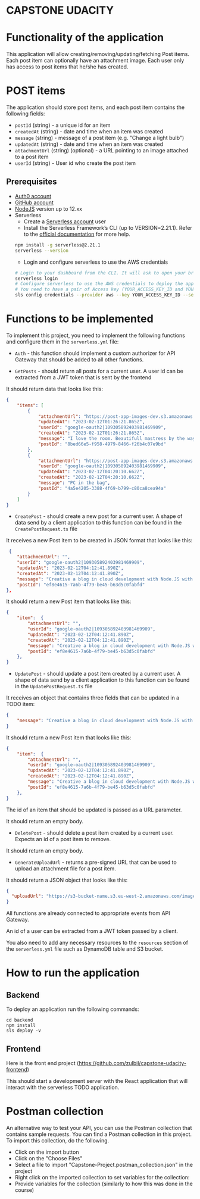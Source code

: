 # CAPSTONE UDACITY

# Functionality of the application

This application will allow creating/removing/updating/fetching Post items. Each post item can optionally have an attachment image. Each user only has access to post items that he/she has created.

# POST items

The application should store post items, and each post item contains the following fields:

* `postId` (string) - a unique id for an item
* `createdAt` (string) - date and time when an item was created
* `message` (string) - message of a post item (e.g. "Change a light bulb")
* `updatedAt` (string) - date and time when an item was created
* `attachmentUrl` (string) (optional) - a URL pointing to an image attached to a post item
* `userId` (string) - User id who create the post item

## Prerequisites

* <a href="https://manage.auth0.com/" target="_blank">Auth0 account</a>
* <a href="https://github.com" target="_blank">GitHub account</a>
* <a href="https://nodejs.org/en/download/package-manager/" target="_blank">NodeJS</a> version up to 12.xx 
* Serverless 
   * Create a <a href="https://dashboard.serverless.com/" target="_blank">Serverless account</a> user
   * Install the Serverless Framework’s CLI  (up to VERSION=2.21.1). Refer to the <a href="https://www.serverless.com/framework/docs/getting-started/" target="_blank">official documentation</a> for more help.
   ```bash
   npm install -g serverless@2.21.1
   serverless --version
   ```
   * Login and configure serverless to use the AWS credentials 
   ```bash
   # Login to your dashboard from the CLI. It will ask to open your browser and finish the process.
   serverless login
   # Configure serverless to use the AWS credentials to deploy the application
   # You need to have a pair of Access key (YOUR_ACCESS_KEY_ID and YOUR_SECRET_KEY) of an IAM user with Admin access permissions
   sls config credentials --provider aws --key YOUR_ACCESS_KEY_ID --secret YOUR_SECRET_KEY --profile serverless
   ```
   
# Functions to be implemented

To implement this project, you need to implement the following functions and configure them in the `serverless.yml` file:

* `Auth` - this function should implement a custom authorizer for API Gateway that should be added to all other functions.

* `GetPosts` - should return all posts for a current user. A user id can be extracted from a JWT token that is sent by the frontend

It should return data that looks like this:

```json
{
    "items": [
        {
            "attachmentUrl": "https://post-app-images-dev.s3.amazonaws.com/8bed66e5-f958-4979-8466-f26b4c07e9bd",
            "updatedAt": "2023-02-12T01:26:21.865Z",
            "userId": "google-oauth2|109305892403981469909",
            "createdAt": "2023-02-12T01:26:21.865Z",
            "message": "I love the room. Beautifull mastress by the way. plus jgjkbjkh ",
            "postId": "8bed66e5-f958-4979-8466-f26b4c07e9bd"
        },
        {
            "attachmentUrl": "https://post-app-images-dev.s3.amazonaws.com/4a5e4205-3388-4f69-b799-c80ca8cea94a",
            "userId": "google-oauth2|109305892403981469909",
            "updatedAt": "2023-02-12T04:20:10.662Z",
            "createdAt": "2023-02-12T04:20:10.662Z",
            "message": "PC in the bag",
            "postId": "4a5e4205-3388-4f69-b799-c80ca8cea94a"
        }
    ]
}
```

* `CreatePost` - should create a new post for a current user. A shape of data send by a client application to this function can be found in the `CreatePostRequest.ts` file

It receives a new Post item to be created in JSON format that looks like this:

```json
 {
    "attachmentUrl": "",
    "userId": "google-oauth2|109305892403981469909",
    "updatedAt": "2023-02-12T04:12:41.890Z",
    "createdAt": "2023-02-12T04:12:41.890Z",
    "message": "Creative a blog in cloud development with Node.JS with chatGTP",
    "postId": "ef8e4615-7a6b-4f79-be45-b63d5c0fabfd"
},
```

It should return a new Post item that looks like this:

```json
{
    "item":  {
        "attachmentUrl": "",
        "userId": "google-oauth2|109305892403981469909",
        "updatedAt": "2023-02-12T04:12:41.890Z",
        "createdAt": "2023-02-12T04:12:41.890Z",
        "message": "Creative a blog in cloud development with Node.JS with chatGTP",
        "postId": "ef8e4615-7a6b-4f79-be45-b63d5c0fabfd"
    },
}
```

* `UpdatePost` - should update a post item created by a current user. A shape of data send by a client application to this function can be found in the `UpdatePostRequest.ts` file

It receives an object that contains three fields that can be updated in a TODO item:

```json
{
    "message": "Creative a blog in cloud development with Node.JS with chatGTP 1.35"
}
```

It should return a new Post item that looks like this:

```json
{
    "item":  {
        "attachmentUrl": "",
        "userId": "google-oauth2|109305892403981469909",
        "updatedAt": "2023-02-12T04:12:41.890Z",
        "createdAt": "2023-02-12T04:12:41.890Z",
        "message": "Creative a blog in cloud development with Node.JS with chatGTP 1.35",
        "postId": "ef8e4615-7a6b-4f79-be45-b63d5c0fabfd"
    },
}
```

The id of an item that should be updated is passed as a URL parameter.

It should return an empty body.

* `DeletePost` - should delete a post item created by a current user. Expects an id of a post item to remove.

It should return an empty body.

* `GenerateUploadUrl` - returns a pre-signed URL that can be used to upload an attachment file for a post item.

It should return a JSON object that looks like this:

```json
{
  "uploadUrl": "https://s3-bucket-name.s3.eu-west-2.amazonaws.com/image.png"
}
```

All functions are already connected to appropriate events from API Gateway.

An id of a user can be extracted from a JWT token passed by a client.

You also need to add any necessary resources to the `resources` section of the `serverless.yml` file such as DynamoDB table and S3 bucket.

# How to run the application

## Backend

To deploy an application run the following commands:

```
cd backend
npm install
sls deploy -v
```

## Frontend

Here is the front end project (https://github.com/zulbil/capstone-udacity-frontend)

This should start a development server with the React application that will interact with the serverless TODO application.

# Postman collection

An alternative way to test your API, you can use the Postman collection that contains sample requests. You can find a Postman collection in this project. To import this collection, do the following.

- Click on the import button
- Click on the "Choose Files"
- Select a file to import "Capstone-Project.postman_collection.json" in the project
- Right click on the imported collection to set variables for the collection:
- Provide variables for the collection (similarly to how this was done in the course)
